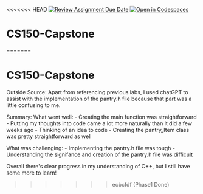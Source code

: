 <<<<<<< HEAD
[![Review Assignment Due Date](https://classroom.github.com/assets/deadline-readme-button-22041afd0340ce965d47ae6ef1cefeee28c7c493a6346c4f15d667ab976d596c.svg)](https://classroom.github.com/a/W7bqK6NI)
[![Open in Codespaces](https://classroom.github.com/assets/launch-codespace-2972f46106e565e64193e422d61a12cf1da4916b45550586e14ef0a7c637dd04.svg)](https://classroom.github.com/open-in-codespaces?assignment_repo_id=19994606)
# CS150-Capstone
=======
# CS150-Capstone


Outside Source:
    Apart from referencing previous labs, I used chatGPT to assist with the implementation of the pantry.h file because that part was a little confusing to me.


Summary:
What went well:
    - Creating the main function was straightforward
    - Putting my thoughts into code came a lot more naturally than it did a few weeks ago
    - Thinking of an idea to code
    - Creating the pantry_Item class was pretty straightforward as well

What was challenging:
    - Implementing the pantry.h file was tough
    - Understanding the signifance and creation of the pantry.h file was difficult


Overall there's clear progress in my understanding of C++, but I still have some more to learn!
>>>>>>> ecbcfdf (Phase1 Done)
